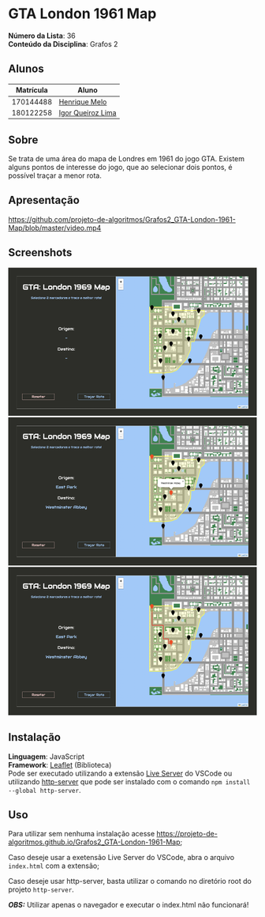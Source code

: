 # GTA London 1961 Map

**Número da Lista**: 36</br>
**Conteúdo da Disciplina**: Grafos 2</br>

## Alunos

| Matrícula | Aluno                                             |
| ---------- | ------------------------------------------------- |
| 170144488  | [Henrique Melo](https://github.com/HenriqueAmorim20) |
| 180122258  | [Igor Queiroz Lima](https://github.com/igorq937)     |

## Sobre

Se trata de uma área do mapa de Londres em 1961 do jogo GTA. Existem alguns pontos de interesse do jogo, que ao selecionar dois pontos, é possível traçar a menor rota.

## Apresentação

https://github.com/projeto-de-algoritmos/Grafos2_GTA-London-1961-Map/blob/master/video.mp4

## Screenshots

<img src="assets/print1.png" style="height: 300px;"/></br>
<img src="assets/print2.png" style="height: 300px;"/></br>
<img src="assets/print3.png" style="height: 300px;"/></br>

## Instalação

**Linguagem**: JavaScript</br>
**Framework**: [Leaflet](https://leafletjs.com/) (Biblioteca)</br>
Pode ser executado utilizando a extensão [Live Server](https://marketplace.visualstudio.com/items?itemName=ritwickdey.LiveServer) do VSCode ou utilizando [http-server](https://github.com/http-party/http-server) que pode ser instalado com o comando ``npm install --global http-server``.

## Uso

Para utilizar sem nenhuma instalação acesse https://projeto-de-algoritmos.github.io/Grafos2_GTA-London-1961-Map;

Caso deseje usar a exetensão Live Server do VSCode, abra o arquivo ``index.html`` com a extensão;

Caso deseje usar http-server, basta utilizar o comando no diretório root do projeto ``http-server``.

***OBS:*** Utilizar apenas o navegador e executar o index.html não funcionará!
